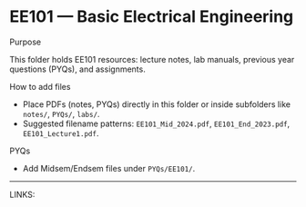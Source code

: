 # EE101 — Basic Electrical Engineering

Purpose

This folder holds EE101 resources: lecture notes, lab manuals, previous year questions (PYQs), and assignments.

How to add files

- Place PDFs (notes, PYQs) directly in this folder or inside subfolders like `notes/`, `PYQs/`, `labs/`.
- Suggested filename patterns: `EE101_Mid_2024.pdf`, `EE101_End_2023.pdf`, `EE101_Lecture1.pdf`.

PYQs

- Add Midsem/Endsem files under `PYQs/EE101/`.

---

LINKS:


